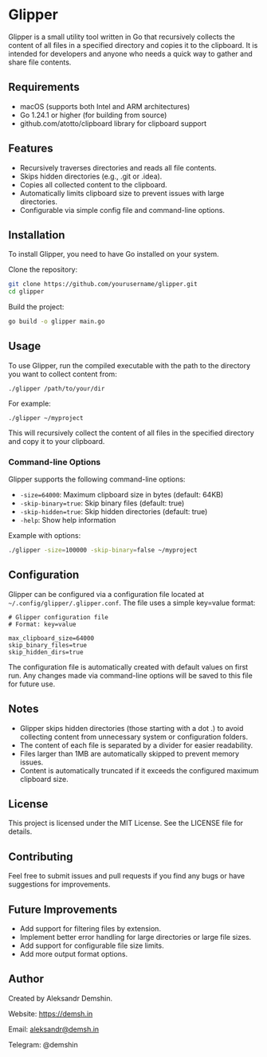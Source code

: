 # Glipper

Glipper is a small utility tool written in Go that recursively collects the content of all files in a specified directory and copies it to the clipboard. It is intended for developers and anyone who needs a quick way to gather and share file contents.

## Requirements

- macOS (supports both Intel and ARM architectures)
- Go 1.24.1 or higher (for building from source)
- github.com/atotto/clipboard library for clipboard support

## Features

- Recursively traverses directories and reads all file contents.
- Skips hidden directories (e.g., .git or .idea).
- Copies all collected content to the clipboard.
- Automatically limits clipboard size to prevent issues with large directories.
- Configurable via simple config file and command-line options.

## Installation

To install Glipper, you need to have Go installed on your system.

Clone the repository:

```bash
git clone https://github.com/yourusername/glipper.git
cd glipper
```

Build the project:

```bash
go build -o glipper main.go
```

## Usage

To use Glipper, run the compiled executable with the path to the directory you want to collect content from:

`./glipper /path/to/your/dir`

For example:

`./glipper ~/myproject`

This will recursively collect the content of all files in the specified directory and copy it to your clipboard.

### Command-line Options

Glipper supports the following command-line options:

- `-size=64000`: Maximum clipboard size in bytes (default: 64KB)
- `-skip-binary=true`: Skip binary files (default: true)
- `-skip-hidden=true`: Skip hidden directories (default: true)
- `-help`: Show help information

Example with options:

```bash
./glipper -size=100000 -skip-binary=false ~/myproject
```

## Configuration

Glipper can be configured via a configuration file located at `~/.config/glipper/.glipper.conf`. The file uses a simple key=value format:

```
# Glipper configuration file
# Format: key=value

max_clipboard_size=64000
skip_binary_files=true
skip_hidden_dirs=true
```

The configuration file is automatically created with default values on first run. Any changes made via command-line options will be saved to this file for future use.

## Notes

- Glipper skips hidden directories (those starting with a dot .) to avoid collecting content from unnecessary system or configuration folders.
- The content of each file is separated by a divider for easier readability.
- Files larger than 1MB are automatically skipped to prevent memory issues.
- Content is automatically truncated if it exceeds the configured maximum clipboard size.

## License

This project is licensed under the MIT License. See the LICENSE file for details.

## Contributing

Feel free to submit issues and pull requests if you find any bugs or have suggestions for improvements.

## Future Improvements

- Add support for filtering files by extension.
- Implement better error handling for large directories or large file sizes.
- Add support for configurable file size limits.
- Add more output format options.

## Author

Created by Aleksandr Demshin.

Website: https://demsh.in

Email: aleksandr@demsh.in

Telegram: @demshin
